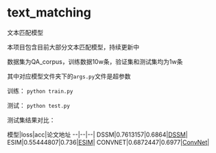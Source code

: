 # text_matching
文本匹配模型

本项目包含目前大部分文本匹配模型，持续更新中

数据集为QA_corpus，训练数据10w条，验证集和测试集均为1w条

其中对应模型文件夹下的`args.py`文件是超参数

训练：
`python train.py`

测试：
`python test.py`

测试集结果对比：

模型|loss|acc|论文地址
--|--|--|
DSSM|0.7613157|0.6864|[DSSM](https://posenhuang.github.io/papers/cikm2013_DSSM_fullversion.pdf)|
ESIM|0.55444807|0.736|[ESIM](https://arxiv.org/pdf/1609.06038.pdf)|
CONVNET|0.6872447|0.6977|[ConvNet]([http://citeseerx.ist.psu.edu/viewdoc/download?doi=10.1.1.723.6492&rep=rep1&type=pdf)|



